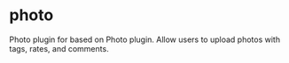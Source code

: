 # photo
Photo plugin for  based on Photo plugin. Allow users to upload photos with tags, rates, and comments.
